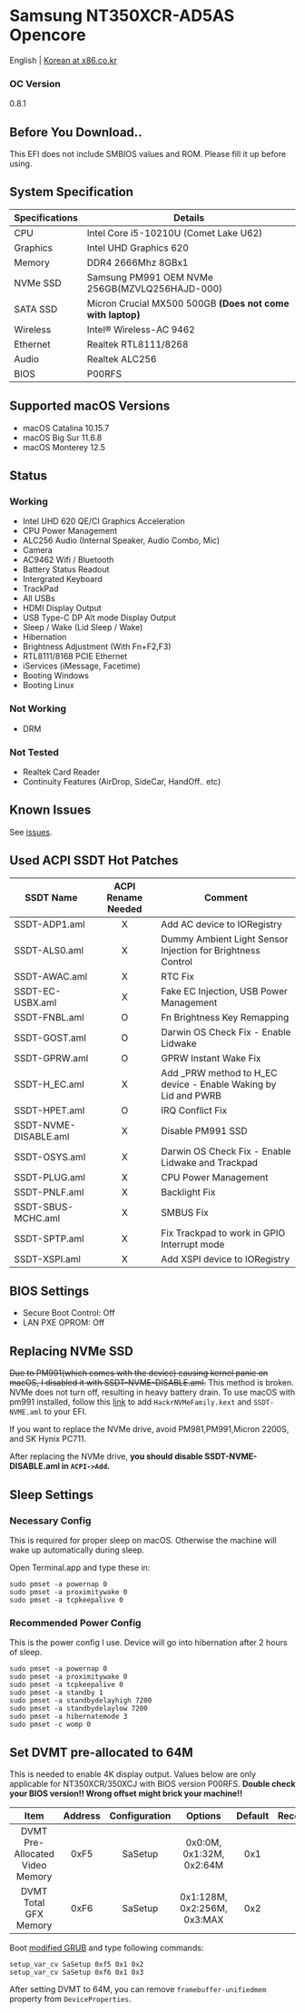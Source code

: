 # Samsung NT350XCR-AD5AS Opencore
English | [Korean at x86.co.kr](https://x86.co.kr/mymac/6519428)
### OC Version
0.8.1
## Before You Download..
This EFI does not include SMBIOS values and ROM. Please fill it up before using.
## System Specification
|Specifications|Details|
|------|---|
|CPU|Intel Core i5-10210U (Comet Lake U62) |
|Graphics|Intel UHD Graphics 620|
|Memory|DDR4 2666Mhz 8GBx1|
|NVMe SSD|Samsung PM991 OEM NVMe 256GB(MZVLQ256HAJD-000)|
|SATA SSD|Micron Crucial MX500 500GB **(Does not come with laptop)**|
|Wireless|Intel® Wireless-AC 9462|
|Ethernet|Realtek RTL8111/8268|
|Audio|Realtek ALC256|
|BIOS|P00RFS|
## Supported macOS Versions
* macOS Catalina 10.15.7
* macOS Big Sur 11.6.8
* macOS Monterey 12.5
## Status
### Working
* Intel UHD 620 QE/CI Graphics Acceleration
* CPU Power Management
* ALC256 Audio (Internal Speaker, Audio Combo, Mic)
* Camera
* AC9462 Wifi / Bluetooth
* Battery Status Readout
* Intergrated Keyboard
* TrackPad
* All USBs
* HDMI Display Output
* USB Type-C DP Alt mode Display Output
* Sleep / Wake (Lid Sleep / Wake)
* Hibernation
* Brightness Adjustment (With Fn+F2,F3)
* RTL8111/8168 PCIE Ethernet
* iServices (iMessage, Facetime)
* Booting Windows
* Booting Linux
### Not Working
* DRM
### Not Tested
* Realtek Card Reader
* Continuity Features (AirDrop, SideCar, HandOff.. etc)
## Known Issues
See [issues](https://github.com/PKRN0/Samsung-NT350XCR-AD5AS-Opencore/issues).
## Used ACPI SSDT Hot Patches
|SSDT Name|ACPI Rename Needed|Comment|
|----------|:------------------:|------|
|SSDT-ADP1.aml| X | Add AC device to IORegistry |
|SSDT-ALS0.aml|	X	|Dummy Ambient Light Sensor Injection for Brightness Control|
|SSDT-AWAC.aml|	X	|RTC Fix|
|SSDT-EC-USBX.aml| X |Fake EC Injection, USB Power Management|
|SSDT-FNBL.aml|	O	|Fn Brightness Key Remapping|
|SSDT-GOST.aml|	O |Darwin OS Check Fix - Enable Lidwake|
|SSDT-GPRW.aml|	O	|GPRW Instant Wake Fix|
|SSDT-H_EC.aml|	X	|Add _PRW method to H_EC device - Enable Waking by Lid and PWRB|
|SSDT-HPET.aml|	O |IRQ Conflict Fix|
|SSDT-NVME-DISABLE.aml| X |Disable PM991 SSD|
|SSDT-OSYS.aml|	X	|Darwin OS Check Fix - Enable Lidwake and Trackpad|
|SSDT-PLUG.aml|	X	|CPU Power Management|
|SSDT-PNLF.aml|	X	|Backlight Fix|
|SSDT-SBUS-MCHC.aml|	X	|SMBUS Fix|
|SSDT-SPTP.aml|	X	|Fix Trackpad to work in GPIO Interrupt mode|
|SSDT-XSPI.aml| X | Add XSPI device to IORegistry|

## BIOS Settings
* Secure Boot Control: Off
* LAN PXE OPROM: Off

## Replacing NVMe SSD
~~Due to PM991(which comes with the device) causing kernel panic on macOS,
I disabled it with SSDT-NVME-DISABLE.aml.~~
This method is broken. NVMe does not turn off, resulting in heavy battery drain.
To use macOS with pm991 installed, follow this [link](https://github.com/tylernguyen/x1c6-hackintosh/issues/43) to add `HackrNVMeFamily.kext` and `SSDT-NVME.aml` to your EFI.

If you want to replace the NVMe drive, avoid PM981,PM991,Micron 2200S, and SK Hynix PC711.

After replacing the NVMe drive, **you should disable SSDT-NVME-DISABLE.aml in `ACPI->Add`.**

## Sleep Settings

### Necessary Config
This is required for proper sleep on macOS. Otherwise the machine will wake up automatically during sleep.

Open Terminal.app and type these in:
```
sudo pmset -a powernap 0
sudo pmset -a proximitywake 0
sudo pmset -a tcpkeepalive 0
```
### Recommended Power Config
This is the power config I use. Device will go into hibernation after 2 hours of sleep.
```
sudo pmset -a powernap 0
sudo pmset -a proximitywake 0
sudo pmset -a tcpkeepalive 0
sudo pmset -a standby 1
sudo pmset -a standbydelayhigh 7200
sudo pmset -a standbydelaylow 7200
sudo pmset -a hibernatemode 3
sudo pmset -c womp 0
```

## Set DVMT pre-allocated to 64M
This is needed to enable 4K display output.
Values below are only applicable for NT350XCR/350XCJ with BIOS version P00RFS.
**Double check your BIOS version!! Wrong offset might brick your machine!!**

|Item|Address|Configuration|Options|Default|Recommended|
|:---:|:---:|:---:|:---:|:---:|:---:|
|DVMT Pre-Allocated Video Memory|0xF5|SaSetup|0x0:0M, 0x1:32M, 0x2:64M|0x1|0x2|
|DVMT Total GFX Memory|0xF6|SaSetup|0x1:128M, 0x2:256M, 0x3:MAX|0x2|0x3|

Boot [modified GRUB](https://github.com/datasone/grub-mod-setup_var) and type following commands:
```
setup_var_cv SaSetup 0xf5 0x1 0x2
setup_var_cv SaSetup 0xf6 0x1 0x3
```

After setting DVMT to 64M, you can remove `framebuffer-unifiedmem` property from `DeviceProperties`.
